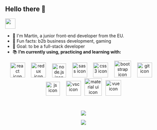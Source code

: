 ## Hello there 👋
<img src="https://emojis.slackmojis.com/emojis/images/1511368775/3217/bluelightsaber.png?1511368775" width="33" /> 



- 🤠 I'm Martin, a junior front-end developer from the EU.
- 🎈 Fun facts: b2b business development, gaming
- 🏁 Goal: to be a full-stack developer
- 📚 **I’m currently using, practicing and learning with:** <br />

<p align="center">
<img src="https://img.icons8.com/officel/48/000000/react.png" alt="react icon" width="48"/> &nbsp;   &nbsp;  <img src="https://img.icons8.com/color/48/000000/redux.png" alt="redux icon" width="48"/> &nbsp;   &nbsp;   <img src="https://nodejs.org/static/images/logo-hexagon.png" alt="node.js icon" width="45"/> &nbsp;   &nbsp;   <img src="https://cdn3.iconfinder.com/data/icons/logos-and-brands-adobe/512/288_Sass-512.png" alt="sass icon" width="48"/> &nbsp;   &nbsp;   <img src="https://image.flaticon.com/icons/png/512/732/732190.png" alt="css3 icon" width="48"/> &nbsp;   &nbsp;   <img src="https://sdtimes.com/wp-content/uploads/2018/01/bootstrap-stack-490x412.png" alt="bootstrap icon" width="54"/> &nbsp;   &nbsp;  <img src="https://msysgit.github.io/img/gwindows_logo.png" alt="git icon" width="48"/> &nbsp;   &nbsp;   <img src="https://www.icone-png.com/png/52/52497.png" alt="js icon" width="45"/> &nbsp;   &nbsp;  <img src="https://dl2.macupdate.com/images/icons256/54025.png?d=1488487262" alt="vsc icon" width="48"/> &nbsp;  <img src="https://img.icons8.com/color/50/000000/material-ui.png" alt="material ui icon" width="56"/> &nbsp;  <img src="https://cdn.iconscout.com/icon/free/png-256/vue-282497.png" alt="vue icon" width="50"/>
  </p>

<br/>

<p align="center">
 <a href="https://github.com/anuraghazra/github-readme-stats" target="blank" onclick="return ! window.open(https://github.com/anuraghazra/github-readme-stats);">
  <img align="center" src="https://github-readme-stats.vercel.app/api?username=nuke7&count_private=true&show_icons=true&theme=calm&hide=stars" />
 </a>
</p>
  
 <p align="center">
<a href="https://github.com/anuraghazra/github-readme-stats" target="blank" onclick="return ! window.open(https://github.com/anuraghazra/github-readme-stats);">
  <img align="center" src="https://github-readme-stats.vercel.app/api/top-langs/?username=nuke7&layout=compact&hide=html" />
</a>
  </p>


  
  


<!--
**nuke7/nuke7** is a ✨ _special_ ✨ repository because its `README.md` (this file) appears on your GitHub profile.

Here are some ideas to get you started:

- 🔭 I’m currently working on ...
- 🌱 I’m currently learning ...
- 👯 I’m looking to collaborate on ...
- 🤔 I’m looking for help with ...
- 💬 Ask me about ...
- 📫 How to reach me: ...
- 😄 Pronouns: ...
- ⚡ Fun fact: ...
-->

